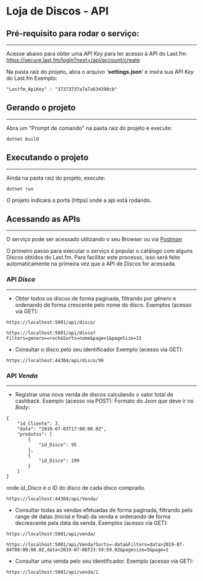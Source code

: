 # Loja de Discos - API


## Pré-requisito para rodar o serviço:
* * *
Acesse abaixo para obter uma *API Key* para ter acesso à API do Last.fm:
https://secure.last.fm/login?next=/api/account/create

Na pasta raiz do projeto, abra o arquivo '**settings.json**' e insira sua *API Key* do Last.fm
Exemplo:

`"Lastfm_ApiKey" : "37373737a7a7a634398cb"`

## Gerando o projeto
* * *
Abra um "Prompt de comando" na pasta raiz do projeto e execute:

`dotnet build `


## Executando o projeto
* * *
Ainda na pasta raiz do projeto, execute:

`dotnet run`

O projeto indicará a porta (https) onde a api está rodando.

## Acessando as APIs
* * *
O serviço pode ser acessado utilizando o seu Browser ou via [Postman](https://www.getpostman.com/downloads/)

O primeiro passo para executar o serviço é popular o catálogo com alguns Discos obtidos do Last.fm. Para facilitar este processo, isso será feito automaticamente na primeira vez que a API de *Discos* for acessada.

### API *Disco*
* * *

- Obter todos os discos de forma paginada, filtrando por gênero e ordenando de forma crescente pelo nome do disco.
Exemplos (acesso via GET):
```
https://localhost:5001/api/disco/

https://localhost:5001/api/disco?Filters=genero==rock&Sorts=nome&page=1&pageSize=15
```

- Consultar o disco pelo seu identificador
Exemplo (acesso via GET):
```
https://localhost:44304/api/disco/99
```

### API *Venda*
* * *
- Registrar uma nova venda de discos calculando o valor total de cashback.
Exemplo (acesso via POST):
Formato do Json que deve ir no *Body*:
```
{
	"id_Cliente": 3,
	"data": "2019-07-03T17:00:00.0Z",
	"produtos": [
		{
			"id_Disco": 95
		},
		{
			"id_Disco": 199
		}
	]
}
```
onde *id_Disco* é o ID do disco de cada disco comprado.
```
https://localhost:44304/api/Venda/
```
- Consultar todas as vendas efetuadas de forma paginada, filtrando pelo range de datas (inicial e final) da venda e ordenando de forma decrescente pela data da venda.
Exemplos (acesso via GET):
```
https://localhost:5001/api/venda/

https://localhost:5001/api/Venda?Sorts=-data&Filters=data>2019-07-04T00:00:00.0Z,data<2019-07-08T23:59:59.0Z&pagesize=5&page=1
```

- Consultar uma venda pelo seu identificador.
Exemplo (acesso via GET):
```
https://localhost:5001/api/venda/1
```
